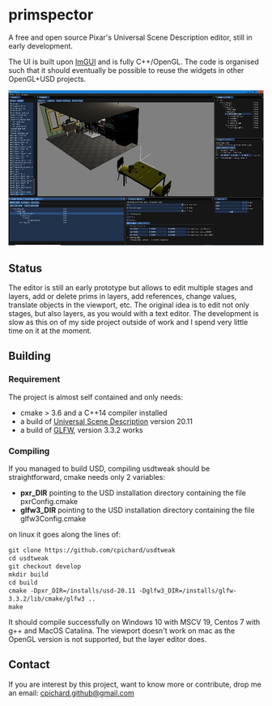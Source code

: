 
# primspector

A free and open source Pixar's Universal Scene Description editor, still in early development.

The UI is built upon [ImGUI](https://github.com/ocornut/imgui) and is fully C++/OpenGL. The code is organised such that it should eventually be possible to reuse the widgets in other OpenGL+USD projects.

![screenshot1](doc/screenshot1.jpg)

## Status

The editor is still an early prototype but allows to edit multiple stages and layers, add or delete prims in layers, add references, change values, translate objects in the viewport, etc. The original idea is to edit not only stages, but also layers, as you would with a text editor. The development is slow as this on of my side project outside of work and I spend very little time on it at the moment.

## Building

### Requirement

The project is almost self contained and only needs:

- cmake > 3.6 and a C++14 compiler installed
- a build of [Universal Scene Description](https://github.com/PixarAnimationStudios/USD/releases/tag/v20.11) version 20.11
- a build of [GLFW](https://www.glfw.org/), version 3.3.2 works

### Compiling

If you managed to build USD, compiling usdtweak should be straightforward, cmake needs only 2 variables:

- __pxr_DIR__ pointing to the USD installation directory containing the file pxrConfig.cmake
- __glfw3_DIR__  pointing to the USD installation directory containing the file glfw3Config.cmake

on linux it goes along the lines of:

    git clone https://github.com/cpichard/usdtweak
    cd usdtweak
    git checkout develop
    mkdir build
    cd build
    cmake -Dpxr_DIR=/installs/usd-20.11 -Dglfw3_DIR=/installs/glfw-3.3.2/lib/cmake/glfw3 ..
    make

It should compile successfully on Windows 10 with MSCV 19, Centos 7 with g++ and MacOS Catalina. The viewport doesn't work on mac as the OpenGL version is not supported, but the layer editor does.

## Contact

If you are interest by this project, want to know more or contribute, drop me an email: cpichard.github@gmail.com
